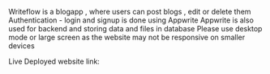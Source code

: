 Writeflow is a blogapp , where users can post blogs , edit or delete them
Authentication - login and signup is done using Appwrite
Appwrite is also used for backend and storing data and files in database
Please use desktop mode or large screen as the website may not be responsive on smaller devices

Live Deployed website link: 
